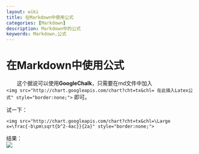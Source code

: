 ```yaml
---
layout: wiki
title: 在Markdown中使用公式
categories: [Markdown]
description: Markdown中的公式
keywords: Markdown,公式
---
```


# 在Markdown中使用公式

&emsp;&emsp;这个据说可以使用**GoogleChalk**，只需要在md文件中加入  
`<img src="http://chart.googleapis.com/chart?cht=tx&chl= 在此插入Latex公式" style="border:none;">`
即可。

试一下：  
```
<img src="http://chart.googleapis.com/chart?cht=tx&chl=\Large x=\frac{-b\pm\sqrt{b^2-4ac}}{2a}" style="border:none;">
```

结果：  
<img src="http://chart.googleapis.com/chart?cht=tx&chl=\Large x=\frac{-b\pm\sqrt{b^2-4ac}}{2a}" style="border:none;">